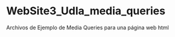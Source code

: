 WebSite3_Udla_media_queries
===========================
Archivos de Ejemplo de Media Queries para una página web html
